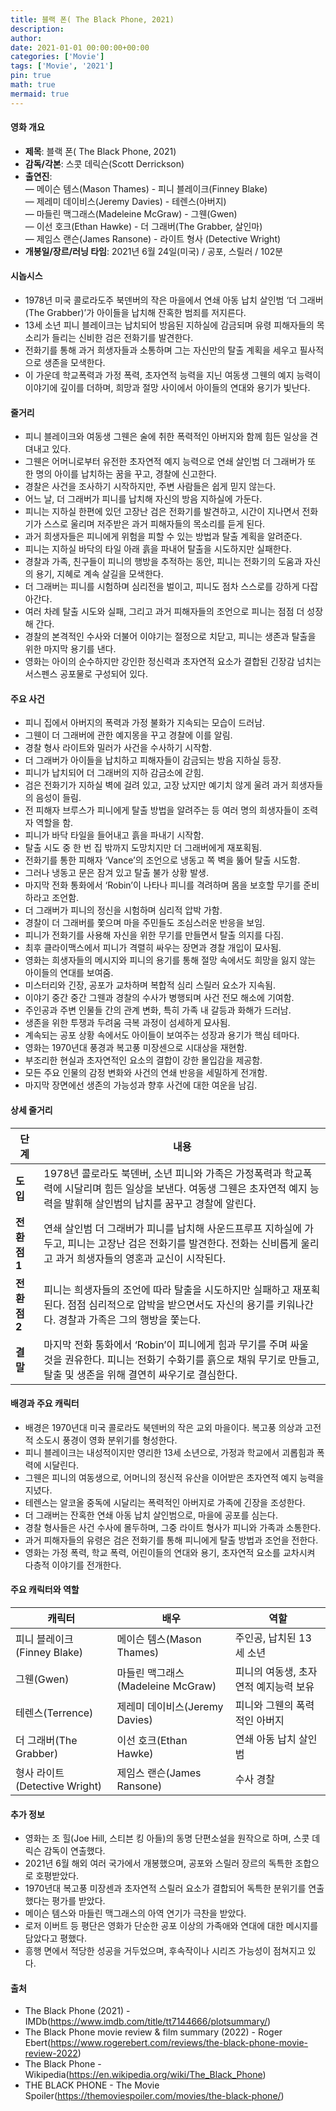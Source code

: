 ```yaml
---
title: 블랙 폰( The Black Phone, 2021)
description: 
author: 
date: 2021-01-01 00:00:00+00:00
categories: ['Movie']
tags: ['Movie', '2021']
pin: true
math: true
mermaid: true
---
```

#### 영화 개요

- **제목**: 블랙 폰( The Black Phone, 2021)  
- **감독/각본**: 스콧 데릭슨(Scott Derrickson)  
- **출연진**:  
  — 메이슨 템스(Mason Thames) - 피니 블레이크(Finney Blake)  
  — 제레미 데이비스(Jeremy Davies) - 테렌스(아버지)  
  — 마들린 맥그래스(Madeleine McGraw) - 그웬(Gwen)  
  — 이선 호크(Ethan Hawke) - 더 그래버(The Grabber, 살인마)  
  — 제임스 랜슨(James Ransone) - 라이트 형사 (Detective Wright)  
- **개봉일/장르/러닝 타임**: 2021년 6월 24일(미국) / 공포, 스릴러 / 102분  

#### 시놉시스

- 1978년 미국 콜로라도주 북덴버의 작은 마을에서 연쇄 아동 납치 살인범 ‘더 그래버(The Grabber)’가 아이들을 납치해 잔혹한 범죄를 저지른다.  
- 13세 소년 피니 블레이크는 납치되어 방음된 지하실에 감금되며 유령 피해자들의 목소리가 들리는 신비한 검은 전화기를 발견한다.  
- 전화기를 통해 과거 희생자들과 소통하며 그는 자신만의 탈출 계획을 세우고 필사적으로 생존을 모색한다.  
- 이 가운데 학교폭력과 가정 폭력, 초자연적 능력을 지닌 여동생 그웬의 예지 능력이 이야기에 깊이를 더하며, 희망과 절망 사이에서 아이들의 연대와 용기가 빛난다.  

#### 줄거리

- 피니 블레이크와 여동생 그웬은 술에 취한 폭력적인 아버지와 함께 힘든 일상을 견뎌내고 있다.  
- 그웬은 어머니로부터 유전한 초자연적 예지 능력으로 연쇄 살인범 더 그래버가 또 한 명의 아이를 납치하는 꿈을 꾸고, 경찰에 신고한다.  
- 경찰은 사건을 조사하기 시작하지만, 주변 사람들은 쉽게 믿지 않는다.  
- 어느 날, 더 그래버가 피니를 납치해 자신의 방음 지하실에 가둔다.  
- 피니는 지하실 한편에 있던 고장난 검은 전화기를 발견하고, 시간이 지나면서 전화기가 스스로 울리며 저주받은 과거 피해자들의 목소리를 듣게 된다.  
- 과거 희생자들은 피니에게 위험을 피할 수 있는 방법과 탈출 계획을 알려준다.  
- 피니는 지하실 바닥의 타일 아래 흙을 파내어 탈출을 시도하지만 실패한다.  
- 경찰과 가족, 친구들이 피니의 행방을 추적하는 동안, 피니는 전화기의 도움과 자신의 용기, 지혜로 계속 살길을 모색한다.  
- 더 그래버는 피니를 시험하며 심리전을 벌이고, 피니도 점차 스스로를 강하게 다잡아간다.  
- 여러 차례 탈출 시도와 실패, 그리고 과거 피해자들의 조언으로 피니는 점점 더 성장해 간다.  
- 경찰의 본격적인 수사와 더불어 이야기는 절정으로 치닫고, 피니는 생존과 탈출을 위한 마지막 용기를 낸다.  
- 영화는 아이의 순수하지만 강인한 정신력과 초자연적 요소가 결합된 긴장감 넘치는 서스펜스 공포물로 구성되어 있다.  

#### 주요 사건

- 피니 집에서 아버지의 폭력과 가정 불화가 지속되는 모습이 드러남.  
- 그웬이 더 그래버에 관한 예지몽을 꾸고 경찰에 이를 알림.  
- 경찰 형사 라이트와 밀러가 사건을 수사하기 시작함.  
- 더 그래버가 아이들을 납치하고 피해자들이 감금되는 방음 지하실 등장.  
- 피니가 납치되어 더 그래버의 지하 감금소에 갇힘.  
- 검은 전화기가 지하실 벽에 걸려 있고, 고장 났지만 예기치 않게 울려 과거 희생자들의 음성이 들림.  
- 전 피해자 브루스가 피니에게 탈출 방법을 알려주는 등 여러 명의 희생자들이 조력자 역할을 함.  
- 피니가 바닥 타일을 들어내고 흙을 파내기 시작함.  
- 탈출 시도 중 한 번 집 밖까지 도망치지만 더 그래버에게 재포획됨.  
- 전화기를 통한 피해자 ‘Vance’의 조언으로 냉동고 쪽 벽을 뚫어 탈출 시도함.  
- 그러나 냉동고 문은 잠겨 있고 탈출 불가 상황 발생.  
- 마지막 전화 통화에서 ‘Robin’이 나타나 피니를 격려하며 몸을 보호할 무기를 준비하라고 조언함.  
- 더 그래버가 피니의 정신을 시험하며 심리적 압박 가함.  
- 경찰이 더 그래버를 쫓으며 마을 주민들도 조심스러운 반응을 보임.  
- 피니가 전화기를 사용해 자신을 위한 무기를 만들면서 탈출 의지를 다짐.  
- 최후 클라이맥스에서 피니가 격렬히 싸우는 장면과 경찰 개입이 묘사됨.  
- 영화는 희생자들의 메시지와 피니의 용기를 통해 절망 속에서도 희망을 잃지 않는 아이들의 연대를 보여줌.  
- 미스터리와 긴장, 공포가 교차하며 복합적 심리 스릴러 요소가 지속됨.  
- 이야기 중간 중간 그웬과 경찰의 수사가 병행되며 사건 전모 해소에 기여함.  
- 주인공과 주변 인물들 간의 관계 변화, 특히 가족 내 갈등과 화해가 드러남.  
- 생존을 위한 투쟁과 두려움 극복 과정이 섬세하게 묘사됨.  
- 계속되는 공포 상황 속에서도 아이들이 보여주는 성장과 용기가 핵심 테마다.  
- 영화는 1970년대 풍경과 복고풍 미장센으로 시대상을 재현함.  
- 부조리한 현실과 초자연적인 요소의 결합이 강한 몰입감을 제공함.  
- 모든 주요 인물의 감정 변화와 사건의 연쇄 반응을 세밀하게 전개함.  
- 마지막 장면에선 생존의 가능성과 향후 사건에 대한 여운을 남김.  

#### 상세 줄거리

| **단계** | **내용** |
|----------|----------|
| **도입** | 1978년 콜로라도 북덴버, 소년 피니와 가족은 가정폭력과 학교폭력에 시달리며 힘든 일상을 보낸다. 여동생 그웬은 초자연적 예지 능력을 발휘해 살인범의 납치를 꿈꾸고 경찰에 알린다. |
| **전환점 1** | 연쇄 살인범 더 그래버가 피니를 납치해 사운드프루프 지하실에 가두고, 피니는 고장난 검은 전화기를 발견한다. 전화는 신비롭게 울리고 과거 희생자들의 영혼과 교신이 시작된다. |
| **전환점 2** | 피니는 희생자들의 조언에 따라 탈출을 시도하지만 실패하고 재포획된다. 점점 심리적으로 압박을 받으면서도 자신의 용기를 키워나간다. 경찰과 가족은 그의 행방을 쫓는다. |
| **결말** | 마지막 전화 통화에서 ‘Robin’이 피니에게 힘과 무기를 주며 싸울 것을 권유한다. 피니는 전화기 수화기를 흙으로 채워 무기로 만들고, 탈출 및 생존을 위해 결연히 싸우기로 결심한다. |

#### 배경과 주요 캐릭터

- 배경은 1970년대 미국 콜로라도 북덴버의 작은 교외 마을이다. 복고풍 의상과 고전적 소도시 풍경이 영화 분위기를 형성한다.  
- 피니 블레이크는 내성적이지만 영리한 13세 소년으로, 가정과 학교에서 괴롭힘과 폭력에 시달린다.  
- 그웬은 피니의 여동생으로, 어머니의 정신적 유산을 이어받은 초자연적 예지 능력을 지녔다.  
- 테렌스는 알코올 중독에 시달리는 폭력적인 아버지로 가족에 긴장을 조성한다.  
- 더 그래버는 잔혹한 연쇄 아동 납치 살인범으로, 마을에 공포를 심는다.  
- 경찰 형사들은 사건 수사에 몰두하며, 그중 라이트 형사가 피니와 가족과 소통한다.  
- 과거 피해자들의 유령은 검은 전화기를 통해 피니에게 탈출 방법과 조언을 전한다.  
- 영화는 가정 폭력, 학교 폭력, 어린이들의 연대와 용기, 초자연적 요소를 교차시켜 다층적 이야기를 전개한다.  

#### 주요 캐릭터와 역할

| **캐릭터**      | **배우**          | **역할**                      |
|-----------------|-------------------|------------------------------|
| 피니 블레이크(Finney Blake) | 메이슨 템스(Mason Thames) | 주인공, 납치된 13세 소년          |
| 그웬(Gwen)          | 마들린 맥그래스(Madeleine McGraw) | 피니의 여동생, 초자연적 예지능력 보유 |
| 테렌스(Terrence)    | 제레미 데이비스(Jeremy Davies) | 피니와 그웬의 폭력적인 아버지       |
| 더 그래버(The Grabber) | 이선 호크(Ethan Hawke)        | 연쇄 아동 납치 살인범            |
| 형사 라이트(Detective Wright) | 제임스 랜슨(James Ransone)   | 수사 경찰                    |

#### 추가 정보

- 영화는 조 힐(Joe Hill, 스티븐 킹 아들)의 동명 단편소설을 원작으로 하며, 스콧 데릭슨 감독이 연출했다.  
- 2021년 6월 해외 여러 국가에서 개봉했으며, 공포와 스릴러 장르의 독특한 조합으로 호평받았다.  
- 1970년대 복고풍 미장센과 초자연적 스릴러 요소가 결합되어 독특한 분위기를 연출했다는 평가를 받았다.  
- 메이슨 템스와 마들린 맥그래스의 아역 연기가 극찬을 받았다.  
- 로저 이버트 등 평단은 영화가 단순한 공포 이상의 가족애와 연대에 대한 메시지를 담았다고 평했다.  
- 흥행 면에서 적당한 성공을 거두었으며, 후속작이나 시리즈 가능성이 점쳐지고 있다.  

#### 출처

- The Black Phone (2021) - IMDb(https://www.imdb.com/title/tt7144666/plotsummary/)  
- The Black Phone movie review & film summary (2022) - Roger Ebert(https://www.rogerebert.com/reviews/the-black-phone-movie-review-2022)  
- The Black Phone - Wikipedia(https://en.wikipedia.org/wiki/The_Black_Phone)  
- THE BLACK PHONE - The Movie Spoiler(https://themoviespoiler.com/movies/the-black-phone/)
